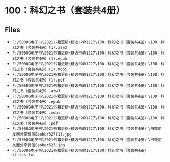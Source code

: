 # 100：科幻之书（套装共4册）

## Files

- `F:/5000G电子书\2021书籍更新\精选书单1217\100：科幻之书（套装共4册）\100：科幻之书（套装共4册）(1).azw3`
- `F:/5000G电子书\2021书籍更新\精选书单1217\100：科幻之书（套装共4册）\100：科幻之书（套装共4册）(1).epub`
- `F:/5000G电子书\2021书籍更新\精选书单1217\100：科幻之书（套装共4册）\100：科幻之书（套装共4册）(1).mobi`
- `F:/5000G电子书\2021书籍更新\精选书单1217\100：科幻之书（套装共4册）\100：科幻之书（套装共4册）(1).pdf`
- `F:/5000G电子书\2021书籍更新\精选书单1217\100：科幻之书（套装共4册）\100：科幻之书（套装共4册）.azw3`
- `F:/5000G电子书\2021书籍更新\精选书单1217\100：科幻之书（套装共4册）\100：科幻之书（套装共4册）.epub`
- `F:/5000G电子书\2021书籍更新\精选书单1217\100：科幻之书（套装共4册）\100：科幻之书（套装共4册）.mobi`
- `F:/5000G电子书\2021书籍更新\精选书单1217\100：科幻之书（套装共4册）\100：科幻之书（套装共4册）.pdf`
- `F:/5000G电子书\2021书籍更新\精选书单1217\100：科幻之书（套装共4册）\书籍朋友圈分享微信Booker527(1).jpg`
- `F:/5000G电子书\2021书籍更新\精选书单1217\100：科幻之书（套装共4册）\书籍朋友圈分享微信Booker527.jpg`
- `F:/5000G电子书\2021书籍更新\精选书单1217\100：科幻之书（套装共4册）\files.txt`
